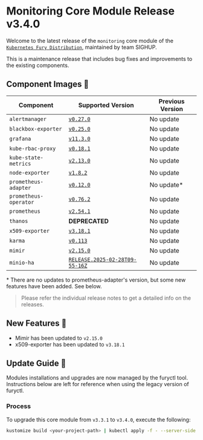 # Monitoring Core Module Release v3.4.0

Welcome to the latest release of the `monitoring` core module of the [`Kubernetes Fury Distribution`](https://github.com/sighupio/fury-distribution), maintained by team SIGHUP.

This is a maintenance release that includes bug fixes and improvements to the existing components.

## Component Images 🚢

| Component             | Supported Version                                                                                          | Previous Version |
| --------------------- | ---------------------------------------------------------------------------------------------------------- | ---------------- |
| `alertmanager`        | [`v0.27.0`](https://github.com/prometheus/alertmanager/releases/tag/v0.26.0)                               | No update        |
| `blackbox-exporter`   | [`v0.25.0`](https://github.com/prometheus/blackbox_exporter/releases/tag/v0.25.0)                          | No update        |
| `grafana`             | [`v11.3.0`](https://github.com/grafana/grafana/releases/tag/v11.3.0)                                       | No update        |
| `kube-rbac-proxy`     | [`v0.18.1`](https://github.com/brancz/kube-rbac-proxy/releases/tag/v0.18.1)                                | No update        |
| `kube-state-metrics`  | [`v2.13.0`](https://github.com/kubernetes/kube-state-metrics/releases/tag/v2.13.0)                         | No update        |
| `node-exporter`       | [`v1.8.2`](https://github.com/prometheus/node_exporter/releases/tag/v1.8.2)                                | No update        |
| `prometheus-adapter`  | [`v0.12.0`](https://github.com/kubernetes-sigs/prometheus-adapter/releases/tag/v0.12.0)                    | No update*       |
| `prometheus-operator` | [`v0.76.2`](https://github.com/prometheus-operator/prometheus-operator/releases/tag/v0.76.2)               | No update        |
| `prometheus`          | [`v2.54.1`](https://github.com/prometheus/prometheus/releases/tag/v2.54.1)                                 | No update        |
| `thanos`              | **DEPRECATED**                                                                                             | No update        |
| `x509-exporter`       | [`v3.18.1`](https://github.com/enix/x509-certificate-exporter/releases/tag/v3.17.0)                        | No update        |
| `karma`               | [`v0.113`](https://github.com/prymitive/karma/releases/tag/v0.113)                                         | No update        |
| `mimir`               | [`v2.15.0`](https://github.com/grafana/mimir/releases/tag/mimir-2.14.0)                                    | No update        |
| `minio-ha`            | [`RELEASE.2025-02-28T09-55-16Z`](https://github.com/minio/minio/releases/tag/RELEASE.2024-10-13T13-34-11Z) | No update        |

\* There are no updates to prometheus-adapter's version, but some new features have been added. See below.

> Please refer the individual release notes to get a detailed info on the releases.

## New Features 🎉

- Mimir has been updated to `v2.15.0`
- x509-exporter has been updated to `v3.18.1`

## Update Guide 🦮

Modules installations and upgrades are now managed by the furyctl tool. Instructions below are left for reference when using the legacy version of furyctl.

### Process

To upgrade this core module from `v3.3.1` to `v3.4.0`, execute the following:

```bash
kustomize build <your-project-path> | kubectl apply -f - --server-side
```
